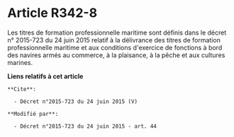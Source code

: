 # Article R342-8

Les titres de formation professionnelle maritime sont définis dans le décret n° 2015-723 du 24 juin 2015 relatif à la
délivrance des titres de formation professionnelle maritime et aux conditions d'exercice de fonctions à bord des navires
armés au commerce, à la plaisance, à la pêche et aux cultures marines.

**Liens relatifs à cet article**

	**Cite**:

	  - Décret n°2015-723 du 24 juin 2015 (V)

	**Modifié par**:

	  - Décret n°2015-723 du 24 juin 2015 - art. 44
